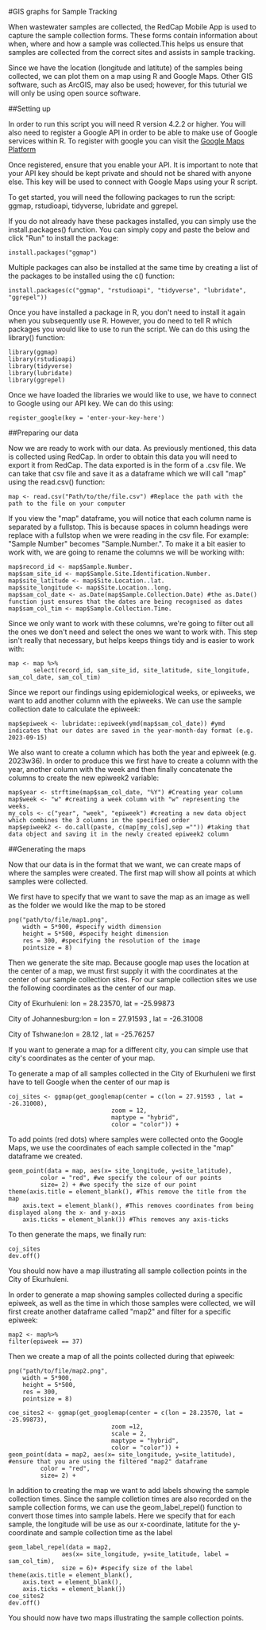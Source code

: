 #GIS graphs for Sample Tracking 

When wastewater samples are collected, the RedCap Mobile App is used to capture 
the sample collection forms. These forms contain information about when, where and 
how a sample was collected.This helps us ensure that samples are collected from 
the correct sites and assists in sample tracking. 

Since we have the location (longitude and latitute) of the samples being collected, 
we can plot them on a map using R and Google Maps. Other GIS software, such as ArcGIS, 
may also be used; however, for this tuturial we will only be using open source software. 

##Setting up 

In order to run this script you will need R version 4.2.2 or higher. You will also need to register a Google API
in order to be able to make use of Google services within R. 
To register with google you can visit the [Google Maps Platform](https://mapsplatform.google.com/)

Once registered, ensure that you enable your API. It is important to note that your API key should be kept private 
and should not be shared with anyone else. This key will be used to connect with Google Maps using your R script. 

To get started, you will need the following packages to run the script: ggmap, rstudioapi, tidyverse, lubridate and ggrepel. 

If you do not already have these packages installed, you can simply use the install.packages() function.
You can simply copy and paste the below and click "Run" to install the package: 
 	
	install.packages("ggmap")
 
Multiple packages can also be installed at the same time by creating a list of the packages to be installed using the c() function: 
	
	install.packages(c("ggmap", "rstudioapi", "tidyverse", "lubridate", "ggrepel"))

Once you have installed a package in R, you don't need to install it again when you subsequently use R. 
However, you do need to tell R which packages you would like to use to run the script. 
We can do this using the library() function: 

	library(ggmap)
	library(rstudioapi)
	library(tidyverse)
	library(lubridate)
	library(ggrepel)

Once we have loaded the libraries we would like to use, we have to connect to Google using our API key. We can do this using: 

	register_google(key = 'enter-your-key-here')

##Preparing our data

Now we are ready to work with our data. As previously mentioned, this data is collected using RedCap. In order to obtain this data 
you will need to export it from RedCap. The data exported is in the form of a .csv file. 
We can take that csv file and save it as a dataframe which we will call "map" using the read.csv() function: 

	map <- read.csv("Path/to/the/file.csv") #Replace the path with the path to the file on your computer


If you view the "map" dataframe, you will notice that each column name is separated by a fullstop. This is because spaces in 
column headings were replace with a fullstop when we were reading in the csv file. For example: "Sample Number" 
becomes "Sample.Number.". To make it a bit easier to work with, we are going to rename the columns we will be working with:

	map$record_id <- map$Sample.Number.
	map$sam_site_id <- map$Sample.Site.Identification.Number.
	map$site_latitude <- map$Site.Location..lat.
	map$site_longitude <- map$Site.Location..long.
	map$sam_col_date <- as.Date(map$Sample.Collection.Date) #the as.Date() function just ensures that the dates are being recognised as dates
	map$sam_col_tim <- map$Sample.Collection.Time.


Since we only want to work with these columns, we're going to filter out all the ones we don't need and select the ones we want to work with.
This step isn't really that necessary, but helps keeps things tidy and is easier to work with: 

	map <- map %>% 
	       select(record_id, sam_site_id, site_latitude, site_longitude, sam_col_date, sam_col_tim)


Since we report our findings using epidemiological weeks, or epiweeks, we want to add another column with the epiweeks. 
We can use the sample collection date to calculate the epiweek: 

	map$epiweek <- lubridate::epiweek(ymd(map$sam_col_date)) #ymd indicates that our dates are saved in the year-month-day format (e.g. 2023-09-15) 

We also want to create a column which has both the year and epiweek (e.g. 2023w36). In order to produce this we first 
have to create a column with the year, another column with the week and then finally concatenate the columns to create the new epiweek2 variable:

	map$year <- strftime(map$sam_col_date, "%Y") #Creating year column  
	map$week <- "w" #creating a week column with "w" representing the weeks. 
	my_cols <- c("year", "week", "epiweek") #creating a new data object which combines the 3 columns in the specified order
	map$epiweek2 <- do.call(paste, c(map[my_cols],sep ="")) #taking that data object and saving it in the newly created epiweek2 column


##Generating the maps

Now that our data is in the format that we want, we can create maps of where the samples were created.
The first map will show all points at which samples were collected.

We first have to specify that we want to save the map as an image as well as the folder we would like the map to be stored

	
	png("path/to/file/map1.png", 
    	width = 5*900, #specify width dimension
    	height = 5*500, #specify height dimension
    	res = 300, #specifying the resolution of the image
    	pointsize = 8)

Then we generate the site map. Because google map uses the location at the center
of a map, we must first supply it with the coordinates at the center of our sample collection sites. 
For our sample collection sites we use the following coordinates as the center of our map. 

City of Ekurhuleni: lon = 28.23570, lat = -25.99873

City of Johannesburg:lon = lon = 27.91593 , lat = -26.31008

City of Tshwane:lon = 28.12 , lat = -25.76257

If you want to generate a map for a different city, you can simple use that city's coordinates as the center of your map.

To generate a map of all samples collected in the City of Ekurhuleni we first have to tell Google when the center of our map is

	coj_sites <- ggmap(get_googlemap(center = c(lon = 27.91593 , lat = -26.31008),
                                 zoom = 12,
                                 maptype = "hybrid",
                                 color = "color")) +

To add points (red dots) where samples were collected onto the Google Maps, we use the coordinates 
of each sample collected in the "map" dataframe we created. 

	geom_point(data = map, aes(x= site_longitude, y=site_latitude),
             color = "red", #we specify the colour of our points
             size= 2) + #we specify the size of our point
	theme(axis.title = element_blank(), #This remove the title from the map
        axis.text = element_blank(), #This removes coordinates from being displayed along the x- and y-axis
        axis.ticks = element_blank()) #This removes any axis-ticks

To then generate the maps, we finally run: 

	coj_sites
	dev.off()


You should now have a map illustrating all sample collection points in the City of Ekurhuleni.

In order to generate a map showing samples collected during a specific 
epiweek, as well as the time in which those samples were collected, we will 
first create another dataframe called "map2" and filter for a specific epiweek: 

	map2 <- map%>% 
	filter(epiweek == 37)

Then we create a map of all the points collected during that epiweek: 

	png("path/to/file/map2.png", 
    	width = 5*900,
    	height = 5*500, 
    	res = 300,
    	pointsize = 8)

	coe_sites2 <- ggmap(get_googlemap(center = c(lon = 28.23570, lat = -25.99873),
                                 zoom =12,
                                 scale = 2,
                                 maptype = "hybrid",
                                 color = "color")) +
	geom_point(data = map2, aes(x= site_longitude, y=site_latitude), #ensure that you are using the filtered "map2" dataframe
             color = "red", 
             size= 2) +

In addition to creating the map we want to add labels showing the sample collection times. Since the sample colletion times are also recorded on 
the sample collection forms, we can use the geom_label_repel() function to convert those times into sample labels. Here we specify that for each
sample, the longitude will be use as our x-coordinate, latitute for the y-coordinate and sample collection time as the label
 
	geom_label_repel(data = map2, 
                   aes(x= site_longitude, y=site_latitude, label = sam_col_tim), 
                   size = 6)+ #specify size of the label
	theme(axis.title = element_blank(),
        axis.text = element_blank(),
        axis.ticks = element_blank())
	coe_sites2
	dev.off()

You should now have two maps illustrating the sample collection points. 


